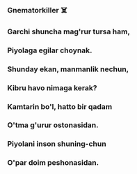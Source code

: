 ### Gnematorkiller ☠️

### Garchi shuncha mag'rur tursa ham,
### Piyolaga egilar choynak.
### Shunday ekan, manmanlik nechun,
### Kibru havo nimaga kerak?

### Kamtarin bo'l, hatto bir qadam
### O'tma g'urur ostonasidan.
### Piyolani inson shuning-chun
### O'par doim peshonasidan.

<!--
**gnematorkiller/gnematorkiller** is a ✨ _special_ ✨ repository because its `README.md` (this file) appears on your GitHub profile.
- 🔭 I’m currently working on ...
- 🌱 I’m currently learning ...
- 👯 I’m looking to collaborate on ...
- 🤔 I’m looking for help with ...
- 💬 Ask me about ...
- 📫 How to reach me: ...
- 😄 Pronouns: ...
- ⚡ Fun fact: ...
-->
